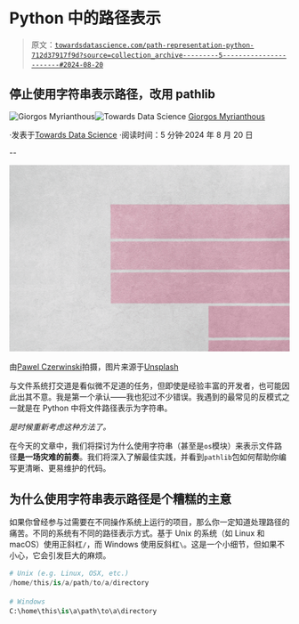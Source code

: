 # Python 中的路径表示

> 原文：[`towardsdatascience.com/path-representation-python-712d37917f9d?source=collection_archive---------5-----------------------#2024-08-20`](https://towardsdatascience.com/path-representation-python-712d37917f9d?source=collection_archive---------5-----------------------#2024-08-20)

## 停止使用字符串表示路径，改用 pathlib

[](https://gmyrianthous.medium.com/?source=post_page---byline--712d37917f9d--------------------------------)![Giorgos Myrianthous](https://gmyrianthous.medium.com/?source=post_page---byline--712d37917f9d--------------------------------)[](https://towardsdatascience.com/?source=post_page---byline--712d37917f9d--------------------------------)![Towards Data Science](https://towardsdatascience.com/?source=post_page---byline--712d37917f9d--------------------------------) [Giorgos Myrianthous](https://gmyrianthous.medium.com/?source=post_page---byline--712d37917f9d--------------------------------)

·发表于[Towards Data Science](https://towardsdatascience.com/?source=post_page---byline--712d37917f9d--------------------------------) ·阅读时间：5 分钟·2024 年 8 月 20 日

--

![](img/404512a03f445eb628ed92f113312cc2.png)

由[Pawel Czerwinski](https://unsplash.com/@pawel_czerwinski?utm_content=creditCopyText&utm_medium=referral&utm_source=unsplash)拍摄，图片来源于[Unsplash](https://unsplash.com/photos/a-pink-and-white-abstract-painting-with-horizontal-lines-1CZCGvc_DBQ?utm_content=creditCopyText&utm_medium=referral&utm_source=unsplash)

与文件系统打交道是看似微不足道的任务，但即使是经验丰富的开发者，也可能因此出其不意。我是第一个承认——我也犯过不少错误。我遇到的最常见的反模式之一就是在 Python 中将文件路径表示为字符串。

*是时候重新考虑这种方法了。*

在今天的文章中，我们将探讨为什么使用字符串（甚至是`os`模块）来表示文件路径**是一场灾难的前奏**。我们将深入了解最佳实践，并看到`pathlib`包如何帮助你编写更清晰、更易维护的代码。

## 为什么使用字符串表示路径是个糟糕的主意

如果你曾经参与过需要在不同操作系统上运行的项目，那么你一定知道处理路径的痛苦。不同的系统有不同的路径表示方式。基于 Unix 的系统（如 Linux 和 macOS）使用正斜杠`/`，而 Windows 使用反斜杠`\`。这是一个小细节，但如果不小心，它会引发巨大的麻烦。

```py
# Unix (e.g. Linux, OSX, etc.)
/home/this/is/a/path/to/a/directory

# Windows
C:\home\this\is\a\path\to\a\directory
```
